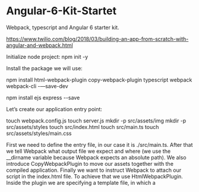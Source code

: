 # Angular-6-Kit-Startet

Webpack, typescript and Angular 6 starter kit.

https://www.twilio.com/blog/2018/03/building-an-app-from-scratch-with-angular-and-webpack.html

Initialize node project:
npm init -y

Install the package we will use:

npm install html-webpack-plugin copy-webpack-plugin typescript webpack webpack-cli -—save-dev

npm install ejs express --save

Let’s create our application entry point:

touch webpack.config.js
touch server.js
mkdir -p src/assets/img
mkdir -p src/assets/styles
touch src/index.html
touch src/main.ts
touch src/assets/styles/main.css

First we need to define the entry file, in our case it is ./src/main.ts.
After that we tell Webpack what output file we expect and where (we use the \_\_dirname variable because Webpack expects an absolute path).
We also introduce CopyWebpackPlugin to move our assets together with the compiled application.
Finally we want to instruct Webpack to attach our script in the index.html file. To achieve that we use HtmlWebpackPlugin. Inside the plugin we are specifying a template file, in which a <script> tag should be placed after compilation as well as in the section Webpack should attach the <script> tag.

npm run build & npm start

babel + ES6

babel-core
babel-loader
babel-preset-env

npm i babel-core babel-loader babel-preset-env --save-dev

https://hackernoon.com/a-tale-of-webpack-4-and-how-to-finally-configure-it-in-the-right-way-4e94c8e7e5c1

Angular 6

https://www.twilio.com/blog/2018/03/building-an-app-from-scratch-with-angular-and-webpack.html
